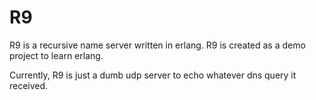 R9
=======

R9 is a recursive name server written in erlang. R9 is created
as a demo project to learn erlang.

Currently, R9 is just a dumb udp server to echo whatever
dns query it received.

